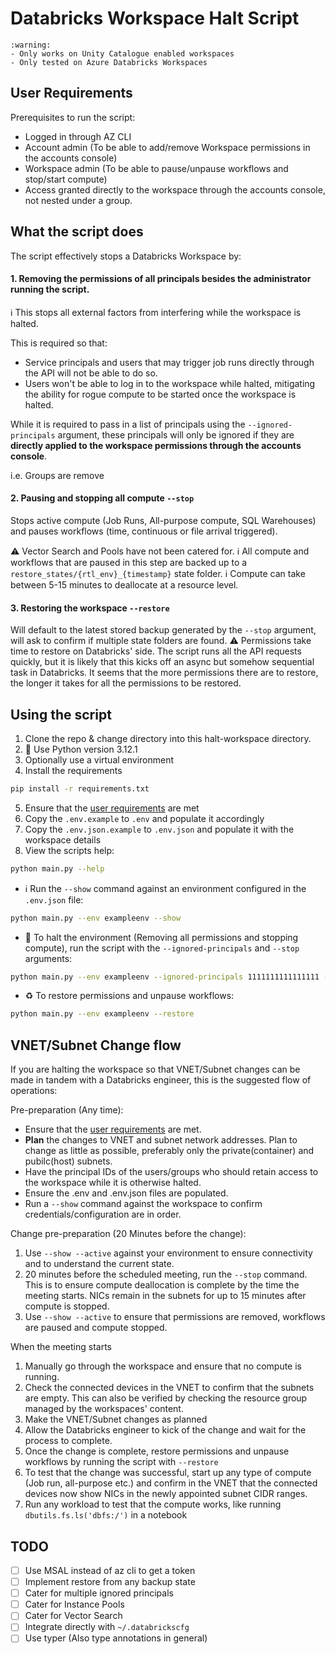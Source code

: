 # Databricks Workspace Halt Script

    :warning:
    - Only works on Unity Catalogue enabled workspaces
    - Only tested on Azure Databricks Workspaces 


## User Requirements
Prerequisites to run the script:
- Logged in through AZ CLI
- Account admin (To be able to add/remove Workspace permissions in the accounts console)
- Workspace admin (To be able to pause/unpause workflows and stop/start compute)
- Access granted directly to the workspace through the accounts console, not nested under a group.

## What the script does
The script effectively stops a Databricks Workspace by:

#### 1. Removing the permissions of all principals besides the administrator running the script.
:information_source: This stops all external factors from interfering while the workspace is halted.

This is required so that:
- Service principals and users that may trigger job runs directly through the API will not be able to do so.
- Users won't be able to log in to the workspace while halted, mitigating the ability for rogue compute to be started once the workspace is halted.

While it is required to pass in a list of principals using the `--ignored-principals` argument, these principals will only be ignored if they are **directly applied to the workspace permissions through the accounts console**.

i.e. Groups are remove

#### 2. Pausing and stopping all compute `--stop`
Stops active compute (Job Runs, All-purpose compute, SQL Warehouses) and pauses workflows (time, continuous or file arrival triggered).

:warning: Vector Search and Pools have not been catered for.
:information_source: All compute and workflows that are paused in this step are backed up to a `restore_states/{rtl_env}_{timestamp}` state folder.
:information_source: Compute can take between 5-15 minutes to deallocate at a resource level.

#### 3. Restoring the workspace `--restore`
Will default to the latest stored backup generated by the `--stop` argument, will ask to confirm if multiple state folders are found.
:warning: Permissions take time to restore on Databricks' side. The script runs all the API requests quickly, but it is likely that this kicks off an async but somehow sequential task in Databricks. It seems that the more permissions there are to restore, the longer it takes for all the permissions to be restored.

## Using the script
1. Clone the repo & change directory into this halt-workspace directory.
2. :snake: Use Python version 3.12.1
3. Optionally use a virtual environment
4. Install the requirements
```bash
pip install -r requirements.txt
```
5. Ensure that the [user requirements](#user-requirements) are met
6. Copy the `.env.example` to `.env` and populate it accordingly
7. Copy the `.env.json.example` to `.env.json` and populate it with the workspace details
8. View the scripts help:
```bash
python main.py --help
```

- :information_source: Run the `--show` command against an environment configured in the `.env.json` file:
```bash
python main.py --env exampleenv --show
```
- :no_entry_sign: To halt the environment (Removing all permissions and stopping compute), run the script with the `--ignored-principals` and `--stop` arguments:
```bash
python main.py --env exampleenv --ignored-principals 1111111111111111 --stop
```
- :recycle: To restore permissions and unpause workflows:
```bash
python main.py --env exampleenv --restore
```

## VNET/Subnet Change flow
If you are halting the workspace so that VNET/Subnet changes can be made in tandem with a Databricks engineer, this is the suggested flow of operations:

Pre-preparation (Any time):
- Ensure that the [user requirements](#user-requirements) are met.
- **Plan** the changes to VNET and subnet network addresses. Plan to change as little as possible, preferably only the private(container) and pubilc(host) subnets.
- Have the principal IDs of the users/groups who should retain access to the workspace while it is otherwise halted.
- Ensure the .env and .env.json files are populated.
- Run a `--show` command against the workspace to confirm credentials/configuration are in order.

Change pre-preparation (20 Minutes before the change):
1. Use `--show --active` against your environment to ensure connectivity and to understand the current state.
2. 20 minutes before the scheduled meeting, run the `--stop` command. This is to ensure compute deallocation is complete by the time the meeting starts. NICs remain in the subnets for up to 15 minutes after compute is stopped. 
3. Use `--show --active` to ensure that permissions are removed, workflows are paused and compute stopped.

When the meeting starts
1. Manually go through the workspace and ensure that no compute is running.
2. Check the connected devices in the VNET to confirm that the subnets are empty. This can also be verified by checking the resource group managed by the workspaces' content.
3. Make the VNET/Subnet changes as planned
4. Allow the Databricks engineer to kick of the change and wait for the process to complete.
5. Once the change is complete, restore permissions and unpause workflows by running the script with `--restore`
6. To test that the change was successful, start up any type of compute (Job run, all-purpose etc.) and confirm in the VNET that the connected devices now show NICs in the newly appointed subnet CIDR ranges.
7. Run any workload to test that the compute works, like running `dbutils.fs.ls('dbfs:/')` in a notebook

## TODO
- [ ] Use MSAL instead of az cli to get a token
- [ ] Implement restore from any backup state
- [ ] Cater for multiple ignored principals
- [ ] Cater for Instance Pools
- [ ] Cater for Vector Search
- [ ] Integrate directly with `~/.databrickscfg`
- [ ] Use typer (Also type annotations in general)
